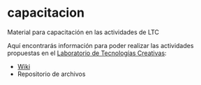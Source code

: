 # capacitacion
Material para capacitación en las actividades de LTC

Aquí encontrarás información para poder realizar las actividades propuestas en el [Laboratorio de Tecnologías Creativas](ltc.camba.coop):

- [Wiki](https://github.com/labtecnologiascreativas/LTC-capacitacion/wiki)
- Repositorio de archivos
